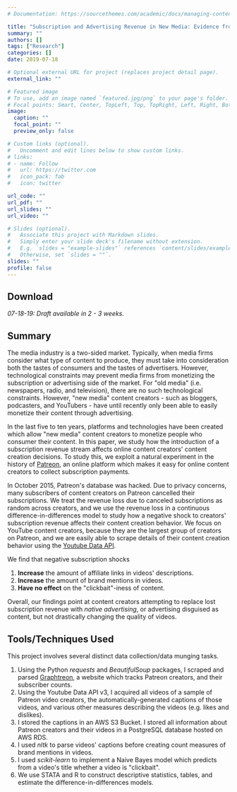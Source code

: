 ```yaml
---
# Documentation: https://sourcethemes.com/academic/docs/managing-content/

title: "Subscription and Advertising Revenue in New Media: Evidence from the Patreon Hack"
summary: ""
authors: []
tags: ["Research"]
categories: []
date: 2019-07-18

# Optional external URL for project (replaces project detail page).
external_link: ""

# Featured image
# To use, add an image named `featured.jpg/png` to your page's folder.
# Focal points: Smart, Center, TopLeft, Top, TopRight, Left, Right, BottomLeft, Bottom, BottomRight.
image:
  caption: ""
  focal_point: ""
  preview_only: false

# Custom links (optional).
#   Uncomment and edit lines below to show custom links.
# links:
# - name: Follow
#   url: https://twitter.com
#   icon_pack: fab
#   icon: twitter

url_code: ""
url_pdf: ""
url_slides: ""
url_video: ""

# Slides (optional).
#   Associate this project with Markdown slides.
#   Simply enter your slide deck's filename without extension.
#   E.g. `slides = "example-slides"` references `content/slides/example-slides.md`.
#   Otherwise, set `slides = ""`.
slides: ""
profile: false
---
```


## Download

*07-18-19: Draft available in 2 - 3 weeks.*

## Summary

The media industry is a two-sided market. Typically, when media firms consider what type of content to produce, they must take into consideration both the tastes of consumers and the tastes of advertisers. However, technological constraints may prevent media firms from monetizing the subscription or advertising side of the market. For "old media" (i.e. newspapers, radio, and television), there are no such technological constraints. However, "new media" content creators - such as bloggers, podcasters, and YouTubers - have until recently only been able to easily monetize their content through advertising.

In the last five to ten years, platforms and technologies have been created which allow "new media" content creators to monetize people who consumer their content. In this paper, we study how the introduction of a subscription revenue stream affects online content creators' content creation decisions. To study this, we exploit a natural experiment in the history of [Patreon](https://patreon.com), an online platform which makes it easy for online content creators to collect subscription payments. 

In October 2015, Patreon's database was hacked. Due to privacy concerns, many subscribers of content creators on Patreon cancelled their subscriptions. We treat the revenue loss due to canceled subscriptions as random across creators, and we use the revenue loss in a continuous difference-in-differences model to study how a negative shock to creators' subscription revenue affects their content creation behavior. We focus on YouTube content creators, because they are the largest group of creators on Patreon, and we are easily able to scrape details of their content creation behavior using the [Youtube Data API](https://developers.google.com/youtube/v3/).

We find that negative subscription shocks

1. **Increase** the amount of affiliate links in videos' descriptions.
2. **Increase** the amount of brand mentions in videos.
3. **Have no effect** on the "clickbait"-iness of content.

Overall, our findings point at content creators attempting to replace lost subscription revenue with *native advertising*, or advertising disguised as content, but not drastically changing the quality of videos.

## Tools/Techniques Used

This project involves several distinct data collection/data munging tasks.

1. Using the Python *requests* and *BeautifulSoup* packages, I scraped and parsed [Graphtreon](https://graphtreon.com), a website which tracks Patreon creators, and their subscriber counts.
2. Using the Youtube Data API v3, I acquired all videos of a sample of Patreon video creators, the automatically-generated captions of those videos, and various other measures describing the videos (e.g. likes and dislikes).
3. I stored the captions in an AWS S3 Bucket. I stored all information about Patreon creators and their videos in a PostgreSQL database hosted on AWS RDS.
4. I used *nltk* to parse videos' captions before creating count measures of brand mentions in videos.
5. I used *scikit-learn* to implement a Naive Bayes model which predicts from a video's title whether a video is "clickbait".
6. We use STATA and R to construct descriptive statistics, tables, and estimate the difference-in-differences models.

